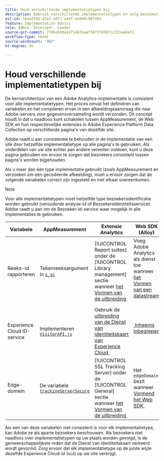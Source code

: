 ```yaml
---
title: Houd verschillende implementatietypen bij
description: Gebruik verschillende implementatietypen en volg bezoekers naadloos tussen hen.
exl-id: 18aa5595-d2a7-4df2-a4ef-a5040c097483
feature: Implementation Basics
role: Admin, Developer, Leader
source-git-commit: 779ba5b0a1d71467aaaf3872fd707cc323ae8af2
workflow-type: tm+mt
source-wordcount: '367'
ht-degree: 0%

---
```


# Houd verschillende implementatietypen bij

De kernarchitectuur van een Adobe Analytics-implementatie is consistent voor alle implementatietypen. Het proces omvat het definiëren van variabelen en het compileren ervan in een afbeeldingsaanvraag die naar Adobe-servers voor gegevensverzameling wordt verzonden. Dit concept houdt in dat u naadloos kunt schakelen tussen AppMeasurement, de Web SDK en hun respectievelijke extensies in Adobe Experience Platform Data Collection op verschillende pagina&#39;s van dezelfde site.

Adobe raadt u aan consistentie te behouden in de implementatie van een site door hetzelfde implementatietype op alle pagina&#39;s te gebruiken. Als onderdelen van uw site echter aan andere vereisten voldoen, kunt u deze pagina gebruiken om ervoor te zorgen dat bezoekers consistent tussen pagina&#39;s worden bijgehouden.

Als u meer dan één type implementatie gebruikt (zoals AppMeasurement en verzoeken om een gecodeerde afbeelding), moet u ervoor zorgen dat de volgende variabelen correct zijn ingesteld en met elkaar overeenkomen.

>[!NOTE]
>
>Voor alle implementatietypen moet hetzelfde type bezoekersidentificatie worden gebruikt (verouderde analyse-id of Bezoekersidentiteitsservice). Adobe raadt u aan om de Bezoeker-id-service waar mogelijk in alle implementaties te gebruiken.

| Variabele | AppMeasurement | Extensie Analytics | Web SDK (Alloy) | Web SDK-tagextensie | Hardcoded image request |
| --- | --- | --- | --- | --- | --- |
| Reeks-id rapporteren | Tekenreeksargument in [`s_gi`](../vars/functions/s-gi.md) | [!UICONTROL Report suites] onder de [!UICONTROL Library management] sectie wanneer [&#x200B; het Vormen van de uitbreiding &#x200B;](https://experienceleague.adobe.com/docs/experience-platform/tags/extensions/client/analytics/overview.html?lang=nl-NL) | Voeg Adobe Analytics als dienst toe wanneer [&#x200B; het Vormen van een datastream &#x200B;](https://experienceleague.adobe.com/docs/experience-platform/edge/datastreams/configure.html?lang=nl-NL) | Voeg Adobe Analytics als dienst toe wanneer [&#x200B; het Vormen van een datastream &#x200B;](https://experienceleague.adobe.com/docs/experience-platform/edge/datastreams/configure.html?lang=nl-NL) | Deel van de URL `pathname` (na `/b/ss/`) |
| Experience Cloud ID-service | Implementeren [`VisitorAPI.js`](appmeasurement.md) | Gebruik de [&#x200B; uitbreiding van de Dienst van identiteitskaart van Experience Cloud &#x200B;](analytics-extension.md) | [&#x200B; Inheems inbegrepen &#x200B;](alloy.md) | [&#x200B; Inheems inbegrepen &#x200B;](web-sdk-extension.md) | Maak a [&#x200B; afzonderlijke vraag aan de Dienst van identiteitskaart &#x200B;](https://experienceleague.adobe.com/docs/id-service/using/implementation/direct-integration.html?lang=nl-NL) om gewenste identiteitskaart te verkrijgen en `mid` in het vraagkoord te omvatten |
| Edge-domein | De variabele [`trackingServerSecure`](../vars/config-vars/trackingserversecure.md) | [!UICONTROL SSL Tracking Server] onder de [!UICONTROL General] sectie wanneer [&#x200B; het Vormen van de uitbreiding &#x200B;](https://experienceleague.adobe.com/docs/experience-platform/tags/extensions/client/analytics/overview.html?lang=nl-NL) | Het `edgeDomain` bezit wanneer [&#x200B; Vormend het Web SDK &#x200B;](https://experienceleague.adobe.com/docs/experience-platform/edge/fundamentals/configuring-the-sdk.html?lang=nl-NL) | Het [!UICONTROL Edge Domain] gebied wanneer [&#x200B; het Vormen van de uitbreiding &#x200B;](https://experienceleague.adobe.com/docs/experience-platform/edge/extension/web-sdk-extension-configuration.html?lang=nl-NL) | De `hostname` van de URL van de afbeeldingsaanvraag |

Als een van deze variabelen niet consistent is voor elk implementatietype, kan Adobe ze als aparte bezoekers beschouwen. Als bezoekers niet naadloos over implementatietypen op uw plaats worden gevolgd, is de gemeenschappelijkste reden dat de Dienst van identiteitskaart verkeerd wordt gevormd. Zorg ervoor dat elk implementatietype op de juiste wijze dezelfde Experience Cloud-id (`mid`) op uw site verkrijgt.
